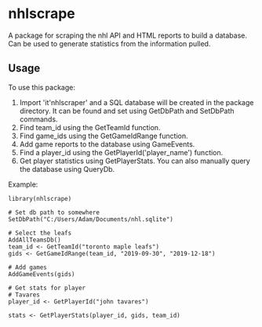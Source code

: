 # nhlscrape
A package for scraping the nhl API and HTML reports to build a database. Can be used to generate statistics from the information pulled.

## Usage
To use this package:
1. Import 'it'nhlscraper' and a SQL database will be created in the package directory. It can be found and set using GetDbPath and SetDbPath commands.
2. Find team_id using the GetTeamId function.
3. Find game_ids using the GetGameIdRange function.
4. Add game reports to the database using GameEvents.
5. Find a player_id using the GetPlayerId('player_name') function.
6. Get player statistics using GetPlayerStats. You can also manually query the database using QueryDb.


Example:
```
library(nhlscrape)

# Set db path to somewhere
SetDbPath("C:/Users/Adam/Documents/nhl.sqlite")

# Select the leafs
AddAllTeamsDb()
team_id <- GetTeamId("toronto maple leafs")
gids <- GetGameIdRange(team_id, "2019-09-30", "2019-12-18")

# Add games
AddGameEvents(gids)

# Get stats for player
# Tavares
player_id <- GetPlayerId("john tavares")

stats <- GetPlayerStats(player_id, gids, team_id)
```
